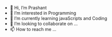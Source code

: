 - 👋 Hi, I’m Prashant
- 👀 I’m interested in Programming
- 🌱 I’m currently learning javaScripts and Coding
- 💞️ I’m looking to collaborate on ...
- 📫 How to reach me ...

<!---
pk7759343/pk7759343 is a ✨ special ✨ repository because its `README.md` (this file) appears on your GitHub profile.
You can click the Preview link to take a look at your changes.
--->
